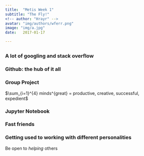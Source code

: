 ```yaml
---
title:  "Metis Week 1"
subtitle: "The Fly!"
<!-- author: "Hrayr" -->
avatar: "img/authors/wferr.png"
image: "img/a.jpg"
date:   2017-01-17

---
```

##

### A lot of googling and stack overflow


### Github: the hub of it all


### Group Project

$\sum_{i=1}^{4} minds^{great} = productive, creative, successful, expedient$



### Jupyter Notebook




### Fast friends



### Getting used to working with different personalities  

Be open to *helping* others
